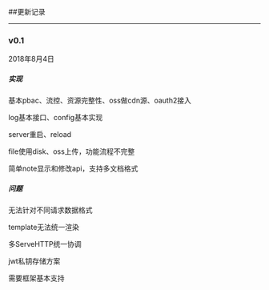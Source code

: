 ##更新记录


------------

### v0.1 

2018年8月4日

##### 实现

基本pbac、流控、资源完整性、oss做cdn源、oauth2接入

log基本接口、config基本实现

server重启、reload

file使用disk、oss上传，功能流程不完整

简单note显示和修改api，支持多文档格式

##### 问题

无法针对不同请求数据格式

template无法统一渲染

多ServeHTTP统一协调

jwt私钥存储方案

需要框架基本支持